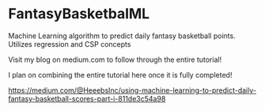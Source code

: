 # FantasyBasketbalML
Machine Learning algorithm to predict daily fantasy basketball points.  Utilizes regression and CSP concepts



Visit my blog on medium.com to follow through the entire tutorial! 

I plan on combining the entire tutorial here once it is fully completed! 

https://medium.com/@HeeebsInc/using-machine-learning-to-predict-daily-fantasy-basketball-scores-part-i-811de3c54a98
